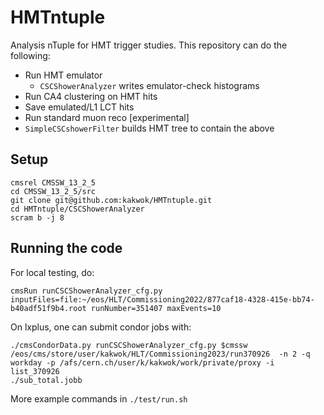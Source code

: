 # HMTntuple

Analysis nTuple for HMT trigger studies. This repository can do the following:

 - Run HMT emulator
   - `CSCShowerAnalyzer` writes emulator-check histograms
 - Run CA4 clustering on HMT hits
 - Save emulated/L1 LCT hits
 - Run standard muon reco [experimental]
 - `SimpleCSCshowerFilter` builds HMT tree to contain the above 

## Setup

```
cmsrel CMSSW_13_2_5
cd CMSSW_13_2_5/src
git clone git@github.com:kakwok/HMTntuple.git
cd HMTntuple/CSCShowerAnalyzer
scram b -j 8
```

## Running the code

For local testing, do:
```
cmsRun runCSCShowerAnalyzer_cfg.py inputFiles=file:~/eos/HLT/Commissioning2022/877caf18-4328-415e-bb74-b40adf51f9b4.root runNumber=351407 maxEvents=10
```

On lxplus, one can submit condor jobs with:
```
./cmsCondorData.py runCSCShowerAnalyzer_cfg.py $cmssw /eos/cms/store/user/kakwok/HLT/Commissioning2023/run370926  -n 2 -q workday -p /afs/cern.ch/user/k/kakwok/work/private/proxy -i list_370926
./sub_total.jobb
```

More example commands in `./test/run.sh`
